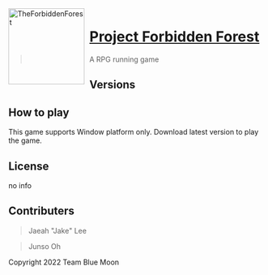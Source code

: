 <img width="150" height="150" align="left" style="float: left; margin: 0 10px 0 0;" alt="TheForbiddenForest" src="https://cdn.discordapp.com/avatars/636484020301201418/c42cd65954060d3fdf4e0a3bab01990c.png?size=1024"> 

# [Project Forbidden Forest](https://github.com/RuthGyeul/Forbidden-Forest-Resources)
> A RPG running game 

## Versions


## How to play
This game supports Window platform only.
Download latest version to play the game.

## License
no info

## Contributers
> Jaeah "Jake" Lee

> Junso Oh

Copyright 2022 Team Blue Moon
